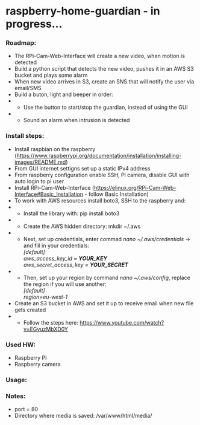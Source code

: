 # raspberry-home-guardian - in progress...

### Roadmap:
- The RPi-Cam-Web-Interface will create a new video, when motion is detected
- Build a python script that detects the new video, pushes it in an AWS S3 bucket and plays some alarm
- When new video arrives in S3, create an SNS that will notify the user via email/SMS
- Build a buton, light and beeper in order:
- - Use the button to start/stop the guardian, instead of using the GUI
- - Sound an alarm when intrusion is detected


### Install steps:
- Install raspbian on the raspberry (https://www.raspberrypi.org/documentation/installation/installing-images/README.md)
- From GUI internet settigns set up a static IPv4 address
- From raspberry configuration enable SSH, Pi camera, disable GUI with auto login to pi user
- Install RPi-Cam-Web-Interface (https://elinux.org/RPi-Cam-Web-Interface#Basic_Installation - follow Basic Installation)
- To work with AWS resources install boto3, SSH to the raspberry and:
- - Install the library with:
pip install boto3
- - Create the AWS hidden directory:
mkdir ~/.aws
- - Next, set up credentials, enter commad <i>nano ~/.aws/credentials</i> -> and fill in your credentials: <br><i>
[default] <br>
aws_access_key_id = <b>YOUR_KEY</b> <br>
aws_secret_access_key = <b>YOUR_SECRET</b> <br></i>
- - Then, set up your region by command <i>nano ~/.aws/config</i>, replace the region if you will use another: <br>
<i>[default] <br>
region=eu-west-1 <br></i>
- Create an S3 bucket in AWS and set it up to receive email when new file gets created
- - Follow the steps here: https://www.youtube.com/watch?v=EGyuzMbXD0Y


### Used HW:
- Raspberry PI
- Raspberry camera


### Usage:


### Notes:
- port = 80
- Directory where media is saved: /var/www/html/media/


